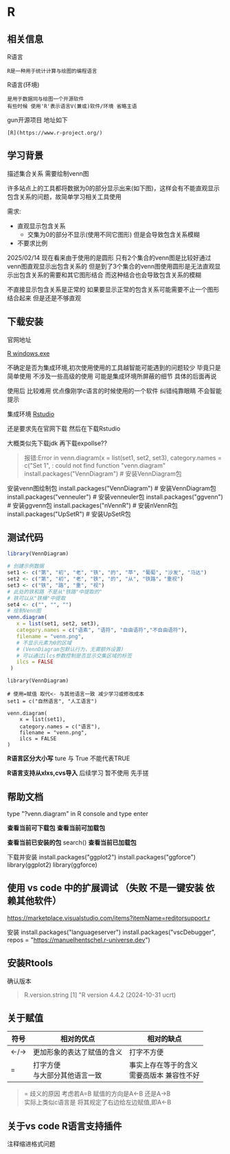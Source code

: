 # R

## 相关信息

R语言

    R是一种用于统计计算与绘图的编程语言

R语言(环境)

    是用于数据同与绘图一个开源软件
    有些时候 使用'R'表示语言V(兼或)软件/环境 省略主语

gun开源项目 地址如下

    [R](https://www.r-project.org/)

## 学习背景

描述集合关系 需要绘制venn图

许多站点上的工具都将数据为0的部分显示出来(如下图)，这样会有不能直观显示包含关系的问题，故简单学习相关工具使用

需求:

- 直观显示包含关系
  - 交集为0的部分不显示(使用不同它图形) 但是会导致包含关系模糊
- 不要求比例

2025/02/14 现在看来由于使用的是圆形 只有2个集合的venn图是比较好通过venn图直观显示出包含关系的 但是到了3个集合的venn图使用圆形是无法直观显示出包含关系的需要和其它图形结合 而这种结合也会导致包含关系的模糊

不直接显示包含关系是正常的 如果要显示正常的包含关系可能需要不止一个图形结合起来  但是还是不够直观

## 下载安装

官网地址

[R windows.exe](https://cloud.r-project.org/bin/windows/base/R-4.4.2-win.exe)

不确定是否为集成环境,初次使用使用的工具越智能可能遇到的问题较少 毕竟只是简单使用 不涉及一些高级的使用 可能是集成环境所屏蔽的细节 具体的后面再说

使用后 比较难用 优点像刚学c语言的时候使用的一个软件 纠错纯靠眼睛
不会智能提示

集成环境
[Rstudio](https://download1.rstudio.org/electron/windows/RStudio-2024.12.0-467.exe)

还是要求先在官网下载 然后在下载Rstudio

大概类似先下载jdk 再下载expollse??

>报错:Error in venn.diagram(x = list(set1, set2, set3), category.names = c("Set 1",  : could not find function "venn.diagram"
> install.packages("VennDiagram")  # 安装VennDiagram包

安装venn图绘制包
install.packages("VennDiagram")  # 安装VennDiagram包
install.packages("venneuler")  # 安装venneuler包
install.packages("ggvenn")  # 安装ggvenn包
install.packages("nVennR")  # 安装nVennR包
install.packages("UpSetR")  # 安装UpSetR包

## 测试代码

```R
library(VennDiagram)

# 创建示例数据
set1 <- c("第", "初", "老", "铁", "的", "苹", "葡萄", "沙发", "马达")
set2 <- c("第", "初", "老", "铁", "的", "从", "铁路"，"重视")
set3 <- c("铁", "路", "重", "视") 
# 此处的铁和路 不是从"铁路"中提取的"
# 铁可以从"铁桶"中提取 
set4 <- c("", "", "")
# 绘制Venn图
venn.diagram(
   x = list(set1, set2, set3),
   category.names = c("语素", "语符", "自由语符","不自由语符"),
   filename = "venn.png",
   # 不显示元素为0的区域
   # (VennDiagram包默认行为，无需额外设置)
   # 可以通过ilcs参数控制是否显示交集区域的标签
   ilcs = FALSE
 )
```

```
library(VennDiagram)

# 使用=赋值 取代<- 与其他语言一致 减少学习或修改成本
set1 = c("自然语言", "人工语言")

venn.diagram(
    x = list(set1),
    category.names = c("语言"),
    filename = "venn.png",
    ilcs = FALSE
)
```

**R语言区分大小写**
ture 与 True 不能代表TRUE

**R语言支持从xlxs,cvs导入**
后续学习 暂不使用 先手搓

## **帮助文档**

type "?venn.diagram" in R console and type enter

**查看当前可下载包**
**查看当前可加载包**

**查看当前已安装的包**
search() <!--这个函数可以列出当前 R 会话中所有已加载的包和对象-->
**查看当前已加载包**

下载并安装
install.packages("ggplot2")
install.packages("ggforce")
library(ggplot2)
library(ggforce)

## 使用 vs code 中的扩展调试 （失败 不是一键安装 依赖其他软件）

<https://marketplace.visualstudio.com/items?itemName=reditorsupport.r>

安装
install.packages("languageserver")
install.packages("vscDebugger", repos = "<https://manuelhentschel.r-universe.dev>")

## 安装Rtools

确认版本
> R.version.string
[1] "R version 4.4.2 (2024-10-31 ucrt)

## 关于赋值

|符号|相对的优点|相对的缺点|
|---|---|---|
|<-/->|更加形象的表达了赋值的含义|打字不方便|
|=|打字方便<br>与大部分其他语言一致|事实上存在等于的含义<br>需要高版本 兼容性不好|

>= 歧义的原因 考虑若A=B 赋值的方向是A<-B 还是A->B \
>实际上类似c语言是 将其规定了右边给左边赋值,即A<-B

## 关于vs code R语言支持插件

注释缩进格式问题
